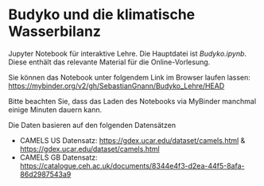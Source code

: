 # Budyko und die klimatische Wasserbilanz

Jupyter Notebook für interaktive Lehre. 
Die Hauptdatei ist *Budyko.ipynb*. 
Diese enthält das relevante Material für die Online-Vorlesung.

Sie können das Notebook unter folgendem Link im Browser laufen lassen: https://mybinder.org/v2/gh/SebastianGnann/Budyko_Lehre/HEAD

Bitte beachten Sie, dass das Laden des Notebooks via MyBinder manchmal einige Minuten dauern kann.

Die Daten basieren auf den folgenden Datensätzen
- CAMELS US Datensatz: https://gdex.ucar.edu/dataset/camels.html & https://gdex.ucar.edu/dataset/camels.html
- CAMELS GB Datensatz: https://catalogue.ceh.ac.uk/documents/8344e4f3-d2ea-44f5-8afa-86d2987543a9